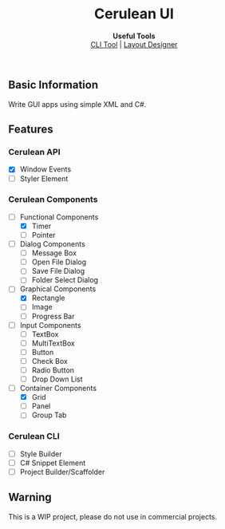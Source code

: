 <h1 align="center">Cerulean UI</h1>
<p align="center">
  <b>Useful Tools</b><br>
  <a href="#">CLI Tool</a> | 
  <a href="#">Layout Designer</a>
</p><br>
<h2>Basic Information</h2>
Write GUI apps using simple XML and C#.<br>
<h2>Features</h2>

### Cerulean API
 - [x] Window Events
 - [ ] Styler Element
### Cerulean Components
 - [ ] Functional Components
     - [x] Timer
     - [ ] Pointer
 - [ ] Dialog Components
     - [ ] Message Box
     - [ ] Open File Dialog
     - [ ] Save File Dialog
     - [ ] Folder Select Dialog
 - [ ] Graphical Components
     - [x] Rectangle
     - [ ] Image
     - [ ] Progress Bar
 - [ ] Input Components
     - [ ] TextBox
     - [ ] MultiTextBox
     - [ ] Button
     - [ ] Check Box
     - [ ] Radio Button
     - [ ] Drop Down List
 - [ ] Container Components
     - [x] Grid
     - [ ] Panel
     - [ ] Group Tab
### Cerulean CLI
 - [ ] Style Builder
 - [ ] C# Snippet Element
 - [ ] Project Builder/Scaffolder
<h2>Warning</h2>
This is a WIP project, please do not use in commercial projects.<br>

